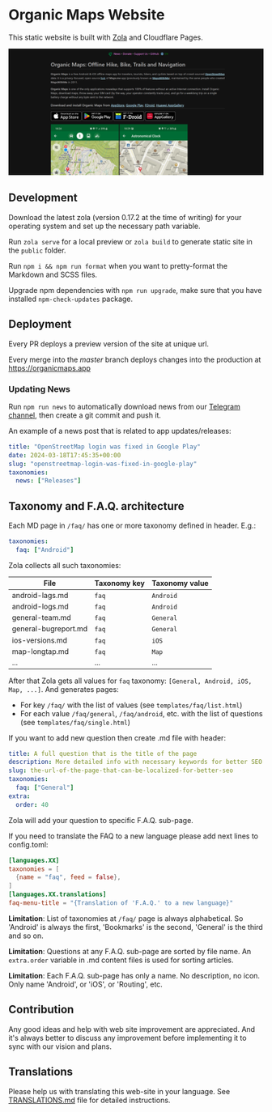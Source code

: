 # Organic Maps Website

This static website is built with [Zola](https://www.getzola.org/) and Cloudflare Pages.

![Main Website](./static/images/website-main.png)

## Development

Download the latest zola (version 0.17.2 at the time of writing) for your operating system and set up the necessary path variable.

Run `zola serve` for a local preview or `zola build` to generate static site in the `public` folder.

Run `npm i && npm run format` when you want to pretty-format the Markdown and SCSS files.

Upgrade npm dependencies with `npm run upgrade`, make sure that you have installed `npm-check-updates` package.

## Deployment

Every PR deploys a preview version of the site at unique url.

Every merge into the _master_ branch deploys changes into the production at https://organicmaps.app

### Updating News

Run `npm run news` to automatically download news from our [Telegram channel](https://t.me/OrganicMapsApp),
then create a git commit and push it.

An example of a news post that is related to app updates/releases:

```yaml
title: "OpenStreetMap login was fixed in Google Play"
date: 2024-03-18T17:45:35+00:00
slug: "openstreetmap-login-was-fixed-in-google-play"
taxonomies:
  news: ["Releases"]
```

## Taxonomy and F.A.Q. architecture

Each MD page in `/faq/` has one or more taxonomy defined in header. E.g.:

```yaml
taxonomies:
  faq: ["Android"]
```

Zola collects all such taxonomies:

| File                 | Taxonomy key | Taxonomy value |
| -------------------- | ------------ | -------------- |
| android-lags.md      | `faq`        | `Android`      |
| android-logs.md      | `faq`        | `Android`      |
| general-team.md      | `faq`        | `General`      |
| general-bugreport.md | `faq`        | `General`      |
| ios-versions.md      | `faq`        | `iOS`          |
| map-longtap.md       | `faq`        | `Map`          |
| ...                  | ...          | ...            |

After that Zola gets all values for `faq` taxonomy: `[General, Android, iOS, Map, ...]`. And generates pages:

- For key `/faq/` with the list of values (see `templates/faq/list.html`)
- For each value `/faq/general`, `/faq/android`, etc. with the list of questions (see `templates/faq/single.html`)

If you want to add new question then create .md file with header:

```yaml
title: A full question that is the title of the page
description: More detailed info with necessary keywords for better SEO
slug: the-url-of-the-page-that-can-be-localized-for-better-seo
taxonomies:
  faq: ["General"]
extra:
  order: 40
```

Zola will add your question to specific F.A.Q. sub-page.

If you need to translate the FAQ to a new language please add next lines to config.toml:

```toml
[languages.XX]
taxonomies = [
  {name = "faq", feed = false},
]
[languages.XX.translations]
faq-menu-title = "{Translation of 'F.A.Q.' to a new language}"
```

**Limitation**: List of taxonomies at `/faq/` page is always alphabetical. So 'Android' is always the first, 'Bookmarks' is the second, 'General' is the third and so on.

**Limitation**: Questions at any F.A.Q. sub-page are sorted by file name. An `extra.order` variable in .md content files is used for sorting articles.

**Limitation**: Each F.A.Q. sub-page has only a name. No description, no icon. Only name 'Android', or 'iOS', or 'Routing', etc.

## Contribution

Any good ideas and help with web site improvement are appreciated. And it's always better to discuss
any improvement before implementing it to sync with our vision and plans.

## Translations

Please help us with translating this web-site in your language. See [TRANSLATIONS.md](TRANSLATIONS.md) file for detailed instructions.

